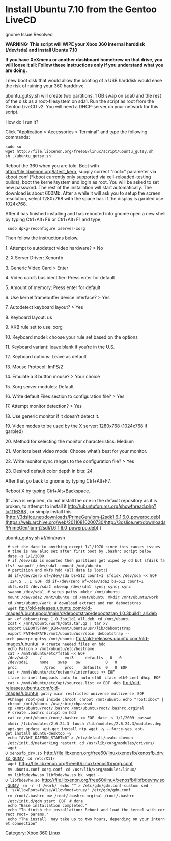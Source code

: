 # Install Ubuntu 7.10 from the Gentoo LiveCD

gnome Issue Resolved

**WARNING: This script will WIPE your Xbox 360 internal harddisk
(/dev/sda) and install Ubuntu 7.10**

**If you have XeXmenu or another dashboard homebrew on that drive, you
will loose it all: Follow these instructions only if you understand what
you are doing.**

I new boot disk that would allow the booting of a USB harddisk would
ease the risk of ruining your 360 harddrive.

ubuntu_gutsy.sh will create two partitions. 1 GB swap on sda0 and the
rest of the disk as a root-filesystem on sda1. Run the script as root
from the Gentoo LiveCD v2. You will need a DHCP-server on your network
for this script.

How do I run it?

Click "Application > Accessories > Terminal" and type the following commands:

```sh
sudo su
wget http://file.libxenon.org/free60/linux/script/ubuntu_gutsy.sh
sh ./ubuntu_gutsy.sh
```

Reboot the 360 when you are told. Boot with
<http://file.libxenon.org/latest_kern>, supply correct "root=" parameter
via kboot.conf (\*kboot currently only supported via
xell-reloaded-testing builds), boot the kernel/system and login as root.
You will be asked to set new password. The rest of the installation will
start automatically. The download is about 600Mb. After a while it will
ask you to setup the screen resolution, select 1280x768 with the space
bar. If the display is garbled use 1024x768.

After it has finished installing and has rebooted into gnome open a new
shell by typing Ctrl+Alt+F6 or Ctrl+Alt+F1 and type,

` sudo dpkg-reconfigure xserver-xorg`

Then follow the instructions below.

1\. Attempt to autodetect video hardware? \> No

2\. X Server Driver: Xenonfb

3\. Generic Video Card \> Enter

4\. Video card’s bus identifier: Press enter for default

5\. Amount of memory: Press enter for default

6\. Use kernel framebuffer device interface? \> Yes

7\. Autodetect keyboard layout? \> Yes

8\. Keyboard layout: us

9\. XKB rule set to use: xorg

10\. Keyboard model: choose your rule set based on the options

11\. Keyboard variant: leave blank if you’re in the U.S.

12\. Keyboard options: Leave as default

13\. Mouse Protocol: ImPS/2

14\. Emulate a 3 button mouse? \> Your choice

15\. Xorg server modules: Default

16\. Write default Files section to configuration file? \> Yes

17\. Attempt monitor detection? \> Yes

18\. Use generic monitor if it doesn’t detect it.

19\. Video modes to be used by the X server: 1280x768 (1024x768 if
garbled)

20\. Method for selecting the monitor characteristics: Medium

21\. Monitors best video mode: Choose what’s best for your monitor.

22\. Write monitor sync ranges to the configuration file? \> Yes

23\. Desired default color depth in bits: 24.

After that go back to gnome by typing Ctrl+Alt+F7.

Reboot X by typing Ctrl+Alt+Backspace.

(If Java is required, do not install the one in the default repository
as it is broken, to attempt to install it
<http://ubuntuforums.org/showthread.php?t=1116368> , or simply install
this
[http://3dslice.net/downloads/PrimeGen/ibm-j2sdk1.6_1.6.0_powerpc.deb](https://web.archive.org/web/20110810200730/http://3dslice.net/downloads/PrimeGen/ibm-j2sdk1.6_1.6.0_powerpc.deb)
)



ubuntu_gutsy.sh
\#!/bin/bash

` # set the date to anything except 1/1/1970 since this causes issues`
` # time is now also set after first boot by .bashrc script below`
` date -s 1/1/2009`
` # if /dev/sda is mounted then paritions get wiped by dd but sfdisk fails!`
` swapoff /dev/sda1`
` umount /mnt/ubuntu`
` # partition and mkfs hdd (all data is lost!)`
` dd if=/dev/zero of=/dev/sda bs=512 count=1`
` sfdisk /dev/sda << EOF`
` ,124,S`
` ,,L`
` EOF`
` dd if=/dev/zero of=/dev/sda2 bs=512 count=1`
` mkfs.ext3 /dev/sda2`
` mkswap /dev/sda1`
` sync; sync; sync`
` swapon /dev/sda1`
` # setup paths`
` mkdir /mnt/ubuntu`
` mount /dev/sda2 /mnt/ubuntu`
` cd /mnt/ubuntu`
` mkdir /mnt/ubuntu/work`
` cd /mnt/ubuntu/work`
` # download extract and run debootstrap`
` wget `<ftp://old-releases.ubuntu.com/old-images/ubuntu/pool/main/d/debootstrap/debootstrap_1.0.3build1_all.deb>
` ar -xf debootstrap_1.0.3build1_all.deb`
` cd /mnt/ubuntu`
` zcat < /mnt/ubuntu/work/data.tar.gz | tar xv`
` export DEBOOTSTRAP_DIR=/mnt/ubuntu/usr/lib/debootstrap`
` export PATH=$PATH:/mnt/ubuntu/usr/sbin`
` debootstrap --arch powerpc gutsy /mnt/ubuntu `<ftp://old-releases.ubuntu.com/old-images/ubuntu/>
` # create needed files on hdd`
` echo Falcon > /mnt/ubuntu/etc/hostname`
` cat > /mnt/ubuntu/etc/fstab << EOF`
` /dev/sda2     /          ext3     defaults   0   0`
` /dev/sda1     none    swap    sw           0   0`
` proc            /proc    proc    defaults  0   0`
` EOF`
` cat > /mnt/ubuntu/etc/network/interfaces << EOF`
` iface lo inet loopback`
` auto lo`
` auto eth0`
` iface eth0 inet dhcp`
` EOF`
` cat > /mnt/ubuntu/etc/apt/sources.list << EOF`
` deb `<ftp://old-releases.ubuntu.com/old-images/ubuntu/>` gutsy main restricted universe multiverse`
` EOF`
` #Change root-pwd inside chroot`
` chroot /mnt/ubuntu echo "root:xbox" | chroot /mnt/ubuntu /usr/sbin/chpasswd`
` cp /mnt/ubuntu/root/.bashrc /mnt/ubuntu/root/.bashrc.orginal`
` # create .bashrc script on hdd`
` cat >> /mnt/ubuntu/root/.bashrc << EOF`
` date -s 1/1/2009`
` passwd`
` mkdir /lib/modules/2.6.24.3`
` touch /lib/modules/2.6.24.3/modules.dep`
` apt-get update`
` apt-get install ntp wget -y --force-yes`
` apt-get install ubuntu-desktop -y`
` echo "AVAHI_DAEMON_START=0" > /etc/default/avahi-daemon`
` /etc/init.d/networking restart`
` cd /usr/lib/xorg/modules/drivers/`
` wget -O xenosfb_drv.so `<http://file.libxenon.org/free60/linux/xenosfb/xenosfb_drv.so_gutsy>
` cd /etc/X11/`
` wget `<http://file.libxenon.org/free60/linux/xenosfb/xorg.conf>
` mv ubuntu.conf xorg.conf`
` cd /usr/lib/xorg/modules/linux/`
` mv libfbdevhw.so libfbdevhw.so.bk`
` wget -O libfbdevhw.so `<http://file.libxenon.org/free60/linux/xenosfb/libfbdevhw.so_gutsy>
` rm -r -f /work/`
` echo "" > /etc/gdm/gdm.conf-custom`
` sed -i 's/AllowRoot=false/AllowRoot=true/' /etc/gdm/gdm.conf`
` rm /root/.bashrc`
` mv /root/.bashrc.orginal /root/.bashrc`
` /etc/init.d/gdm start`
` EOF`
` # done`
` echo "Base installation completed."`
` echo "To finish the installation: Reboot and load the kernel with correct root= params."`
` echo "The install  may take up to two hours, depending on your internet connection"`

[Category: Xbox 360 Linux](../Category_Xbox360_Linux)
